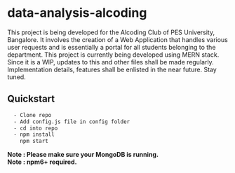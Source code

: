 # data-analysis-alcoding
This project is being developed for the Alcoding Club of PES University, Bangalore.
It involves the creation of a Web Application that handles various user requests and is essentially a portal for all students belonging to the department.
This project is currently being developed using MERN stack. Since it is a WIP, updates to this and other files shall be made regularly.
Implementation details, features shall be enlisted in the near future. Stay tuned.

<!-- ## MERN
MERN is a scaffolding tool which makes it easy to build isomorphic apps using Mongo, Express, React and NodeJS. It minimises the setup time and gets you up to speed using proven technologies.
- [Website](http://mern.io) -->

## Quickstart

```sh
  - Clone repo
  - Add config.js file in config folder
  - cd into repo
  - npm install
    npm start
```

**Note : Please make sure your MongoDB is running.**  
**Note : npm6+ required.**

